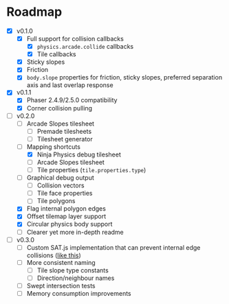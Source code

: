 # Roadmap

- [x] v0.1.0
  - [x] Full support for collision callbacks
    - [x] `physics.arcade.collide` callbacks
    - [x] Tile callbacks
  - [x] Sticky slopes
  - [x] Friction
  - [x] `body.slope` properties for friction, sticky slopes, preferred
    separation axis and last overlap response
- [x] v0.1.1
  - [x] Phaser 2.4.9/2.5.0 compatibility
  - [x] Corner collision pulling
- [ ] v0.2.0
  - [ ] Arcade Slopes tilesheet
    - [ ] Premade tilesheets
    - [ ] Tilesheet generator
  - [ ] Mapping shortcuts
    - [x] Ninja Physics debug tilesheet
    - [ ] Arcade Slopes tilesheet
    - [ ] Tile properties (`tile.properties.type`)
  - [ ] Graphical debug output
    - [ ] Collision vectors
    - [ ] Tile face properties
    - [ ] Tile polygons
  - [x] Flag internal polygon edges
  - [x] Offset tilemap layer support
  - [x] Circular physics body support
  - [ ] Clearer yet more in-depth readme
- [ ] v0.3.0
  - [ ] Custom SAT.js implementation that can prevent internal edge collisions
    ([like this](http://www.wildbunny.co.uk/blog/2012/10/31/2d-polygonal-collision-detection-and-internal-edges/comment-page-1/#comment-1978))
  - [ ] More consistent naming
    - [ ] Tile slope type constants
    - [ ] Direction/neighbour names
  - [ ] Swept intersection tests
  - [ ] Memory consumption improvements
